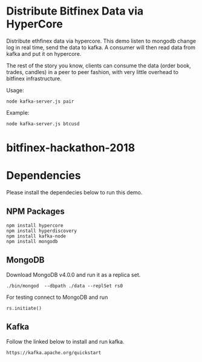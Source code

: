 # Distribute Bitfinex Data via HyperCore

Distribute ethfinex data via hypercore. This demo listen to mongodb change log in real time, send the data to kafka. A consumer will then read data from kafka and put it on hypercore.

The rest of the story you know, clients can consume the data  (order book, trades, candles) in a peer to peer fashion, with very little overhead to bitfinex infrastructure.


Usage:

    node kafka-server.js pair

Example:

    node kafka-server.js btcusd

# bitfinex-hackathon-2018

# Dependencies

Please install the dependecies below to run this demo.

## NPM Packages

    npm install hypercore
    npm install hyperdiscovery
    npm install kafka-node
    npm install mongodb


## MongoDB

Download MongoDB v4.0.0 and run it as a replica set.

    ./bin/mongod  --dbpath ./data --replSet rs0

For testing connect to MongoDB and run

    rs.initiate()

## Kafka

Follow the linked below to install and run kafka.

    https://kafka.apache.org/quickstart
